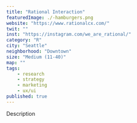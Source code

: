 ```yaml
---
title: "Rational Interaction"
featuredImage: ./-hamburgers.png
website: "https://www.rationalcx.com/"
twit: ""
inst: "https://instagram.com/we_are_rational/"
category: "R"
city: "Seattle"
neighborhood: "Downtown"
size: "Medium (11-40)"
map: ""
tags:
    - research
    - strategy
    - marketing
    - ux/ui
published: true
---
```


Description
